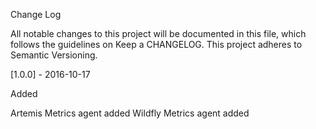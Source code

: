 Change Log

All notable changes to this project will be documented in this file, which follows the guidelines on Keep a CHANGELOG. This project adheres to Semantic Versioning.

[1.0.0] - 2016-10-17

Added

Artemis Metrics agent added
Wildfly Metrics agent added